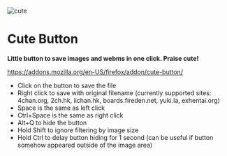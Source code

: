 ![cute](https://i.imgur.com/ILlSir4.png)

# Cute Button

**Little button to save images and webms in one click. Praise cute!**

https://addons.mozilla.org/en-US/firefox/addon/cute-button/

* Click on the button to save the file
* Right click to save with original filename (currently supported sites: 4chan.org, 2ch.hk, iichan.hk, boards.fireden.net, yuki.la, exhentai.org)
* Space is the same as left click
* Ctrl+Space is the same as right click
* Alt+Q to hide the button
* Hold Shift to ignore filtering by image size
* Hold Ctrl to delay button hiding for 1 second (can be useful if button somehow appeared outside of the image area)